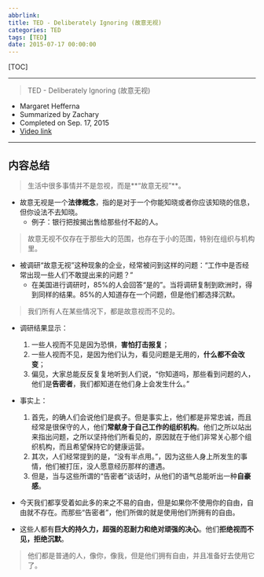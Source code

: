 ```yaml
---
abbrlink: 
title: TED - Deliberately Ignoring (故意无视)
categories: TED
tags: [TED]
date: 2015-07-17 00:00:00
---
```


[TOC]

---

> TED - Deliberately Ignoring (故意无视)    

- Margaret Hefferna     
- Summarized by Zachary 
- Completed on Sep. 17, 2015
- [Video link](http://v.youku.com/v_show/id_XNzkzODMwNTQ4.html?from=s1.8-1-1.2#paction)

--- 

## 内容总结     

> 生活中很多事情并不是忽视，而是**“故意无视”**。    

- 故意无视是一个**法律概念**，指的是对于一个你能知晓或者你应该知晓的信息，但你设法不去知晓。       
    - 例子：银行把按揭出售给那些付不起的人。       


> 故意无视不仅存在于那些大的范围，也存在于小的范围，特别在组织与机构里。   
    
- 被调研“故意无视”这种现象的企业，经常被问到这样的问题：“工作中是否经常出现一些人们不敢提出来的问题？”  
    - 在美国进行调研时，85%的人会回答“是的”。当将调研复制到欧洲时，得到同样的结果。85%的人知道存在一个问题，但是他们都选择沉默。  

> 我们所有人在某些情况下，都是故意视而不见的。        
    
- 调研结果显示：
    1. 一些人视而不见是因为恐惧，**害怕打击报复**；   
    2. 一些人视而不见，是因为他们认为，看见问题是无用的，**什么都不会改变**；
    3. 偏见，大家总能反反复复地听到人们说，“你知道吗，那些看到问题的人，他们是**告密者**，我们都知道在他们身上会发生什么。”      
- 事实上： 
    1. 首先，的确人们会说他们是疯子。但是事实上，他们都是非常忠诚，而且经常是很保守的人，他们**常献身于自己工作的组织机构**。他们之所以站出来指出问题，之所以坚持他们所看见的，原因就在于他们非常关心那个组织机构，而且希望保持它的健康运营。   
    2. 其次，人们经常提到的是，“没有半点用。”，因为这些人身上所发生的事情，他们被打压，没人愿意经历那样的遭遇。 
    3. 但是，当与这些所谓的“告密者”谈话时，从他们的语气总能听出一种**自豪感**。    

- 今天我们都享受着如此多的来之不易的自由，但是如果你不使用你的自由，自由就不存在。而那些“告密者”，他们所做的就是使用他们所拥有的自由。   
- 这些人都有**巨大的持久力，超强的忍耐力和绝对顽强的决心**。他们**拒绝视而不见，拒绝沉默**。

> 他们都是普通的人，像你，像我，但是他们拥有自由，并且准备好去使用它了。

